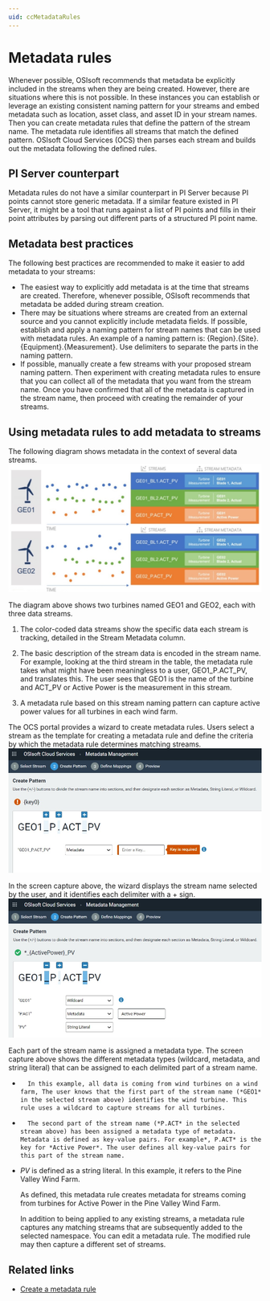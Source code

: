 ```yaml
---
uid: ccMetadataRules
---
```


# Metadata rules

Whenever possible, OSIsoft recommends that metadata be explicitly included in the streams when they are being created. However, there are situations where this is not possible. In these instances you can establish or leverage an existing consistent naming pattern for your streams and embed metadata such as location, asset class, and asset ID in your stream names.  Then you can create metadata rules that define the pattern of the stream name. The metadata rule identifies all streams that match the defined pattern. OSIsoft Cloud Services (OCS) then parses each stream and builds out the metadata following the defined rules.

## PI Server counterpart

Metadata rules do not have a similar counterpart in PI Server because PI points cannot store generic metadata. If a similar feature existed in PI Server, it might be a tool that runs against a list of PI points and fills in their point attributes by parsing out different parts of a structured PI point name.

## Metadata best practices  

The following best practices are recommended to make it easier to add metadata to your streams:

- The easiest way to explicitly add metadata is at the time that streams are created. Therefore, whenever possible, OSIsoft recommends that metadata be added during stream creation.
- There may be situations where streams are created from an external source and you cannot explicitly include metadata fields. If possible, establish and apply a naming pattern for stream names that can be used with metadata rules.  An example of a naming pattern is: {Region}.{Site}.{Equipment}.{Measurement}. Use delimiters to separate the parts in the naming pattern. 
- If possible, manually create a few streams with your proposed stream naming pattern. Then experiment with creating metadata rules to ensure that you can collect all of the metadata that you want from the stream name. Once you have confirmed that all of the metadata is captured in the stream name, then proceed with creating the remainder of your streams.

## Using metadata rules to add metadata to streams

The following diagram shows metadata in the context of several data streams.![Metadata and streams](images/streams.jpg) 

The diagram above shows two turbines named GEO1 and GEO2, each with three data streams.
1. The color-coded data streams show the specific data each stream is tracking, detailed in the Stream Metadata column. 

2. The basic description of the stream data is encoded in the stream name. For example, looking at the third stream in the table, the metadata rule takes what might have been meaningless to a user, GEO1_P.ACT_PV, and translates this.  The user sees that GEO1 is the name of the turbine and ACT_PV  or Active Power is the measurement in this stream.  

3. A metadata rule based on this stream naming pattern can capture active power values for all turbines in each wind farm. 
   

The OCS portal provides a wizard to create metadata rules. Users select a stream as the template for creating a metadata rule and define the criteria by which the metadata rule determines matching streams. ![Adding metadata](images/metadata1.jpg)

In the screen capture above, the wizard displays the stream name selected by the user, and it identifies each delimiter with a + sign. ![Adding metadata to streams](images/metadata2.jpg)

Each part of the stream name is assigned a metadata type. The screen capture above shows the different metadata types (wildcard, metadata, and string literal) that can be assigned to each delimited part of a stream name. 

*       In this example, all data is coming from wind turbines on a wind farm, The user knows that the first part of the stream name (*GEO1* in the selected stream above) identifies the wind turbine. This rule uses a wildcard to capture streams for all turbines.  

*       The second part of the stream name (*P.ACT* in the selected stream above) has been assigned a metadata type of metadata. Metadata is defined as key-value pairs. For example*, P.ACT* is the key for *Active Power*. The user defines all key-value pairs for this part of the stream name. 

* *PV* is defined as a string literal. In this example, it refers to the Pine Valley Wind Farm. 

  As defined, this metadata rule creates metadata for streams coming from turbines for Active Power in the Pine Valley Wind Farm.

  In addition to being applied to any existing streams, a metadata rule captures any matching streams that are subsequently added to the selected namespace. You can edit a metadata rule. The modified rule may then capture a different set of streams.


## Related links

- [Create a metadata rule](xref:gpMetadataRules)
